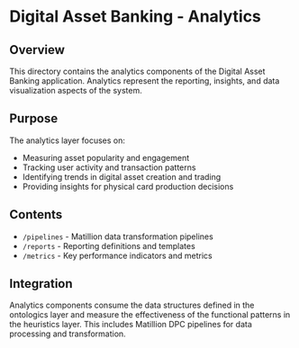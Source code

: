 # Digital Asset Banking - Analytics

## Overview

This directory contains the analytics components of the Digital Asset Banking application. Analytics represent the reporting, insights, and data visualization aspects of the system.

## Purpose

The analytics layer focuses on:

- Measuring asset popularity and engagement
- Tracking user activity and transaction patterns
- Identifying trends in digital asset creation and trading
- Providing insights for physical card production decisions

## Contents

- `/pipelines` - Matillion data transformation pipelines
- `/reports` - Reporting definitions and templates
- `/metrics` - Key performance indicators and metrics

## Integration

Analytics components consume the data structures defined in the ontologics layer and measure the effectiveness of the functional patterns in the heuristics layer. This includes Matillion DPC pipelines for data processing and transformation.
